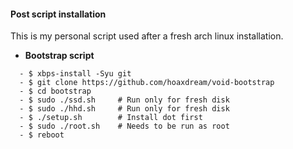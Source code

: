 #### Post script installation

This is my personal script used after a fresh arch linux installation.

- **Bootstrap script**
```
  - $ xbps-install -Syu git
  - $ git clone https://github.com/hoaxdream/void-bootstrap
  - $ cd bootstrap
  - $ sudo ./ssd.sh     # Run only for fresh disk
  - $ sudo ./hhd.sh     # Run only for fresh disk
  - $ ./setup.sh        # Install dot first
  - $ sudo ./root.sh    # Needs to be run as root
  - $ reboot
```
